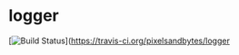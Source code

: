 # logger

[![Build Status](https://travis-ci.org/pixelsandbytes/logger.png?branch=master)](https://travis-ci.org/pixelsandbytes/logger